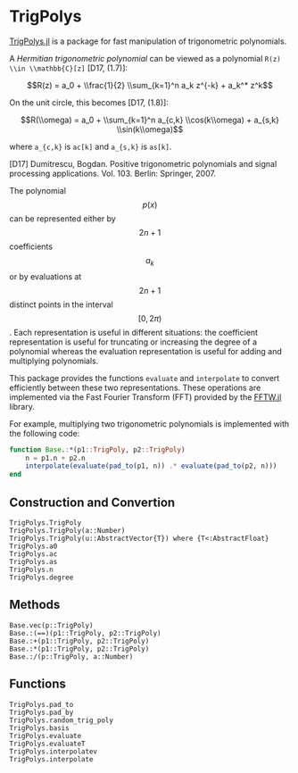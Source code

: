 # TrigPolys

[TrigPolys.jl](https://github.com/yuanchenyang/TrigPolys.jl) is a package for
fast manipulation of trigonometric polynomials.

A *Hermitian trigonometric polynomial*
can be viewed as a polynomial `R(z) \\in \\mathbb{C}[z]` [D17, (1.7)]:
```math
R(z) = a_0 + \\frac{1}{2} \\sum_{k=1}^n a_k z^{-k} + a_k^* z^k
```
On the unit circle, this becomes [D17, (1.8)]:
```math
R(\\omega) = a_0 + \\sum_{k=1}^n a_{c,k} \\cos(k\\omega) + a_{s,k} \\sin(k\\omega)
```
where ``a_{c,k}`` is `ac[k]` and ``a_{s,k}`` is `as[k]`.

[D17] Dumitrescu, Bogdan. Positive trigonometric polynomials and signal processing applications. Vol. 103. Berlin: Springer, 2007.

The polynomial $$p(x)$$ can be represented either by $$2n+1$$ coefficients
$$a_k$$ or by evaluations at $$2n+1$$ distinct points in the interval
$$[0,2\pi)$$. Each representation is useful in different situations: the
coefficient representation is useful for truncating or increasing the degree of
a polynomial whereas the evaluation representation is useful for adding and
multiplying polynomials.

This package provides the functions `evaluate` and `interpolate` to convert
efficiently between these two representations. These operations are implemented
via the Fast Fourier Transform (FFT) provided by the
[FFTW.jl](https://github.com/JuliaMath/FFTW.jl) library.

For example, multiplying two trigonometric polynomials is implemented with the
following code:

```julia
function Base.:*(p1::TrigPoly, p2::TrigPoly)
    n = p1.n + p2.n
    interpolate(evaluate(pad_to(p1, n)) .* evaluate(pad_to(p2, n)))
end
```

## Construction and Convertion
```@docs
TrigPolys.TrigPoly
TrigPolys.TrigPoly(a::Number)
TrigPolys.TrigPoly(u::AbstractVector{T}) where {T<:AbstractFloat}
TrigPolys.a0
TrigPolys.ac
TrigPolys.as
TrigPolys.n
TrigPolys.degree
```

## Methods

```@docs
Base.vec(p::TrigPoly)
Base.:(==)(p1::TrigPoly, p2::TrigPoly)
Base.:+(p1::TrigPoly, p2::TrigPoly)
Base.:*(p1::TrigPoly, p2::TrigPoly)
Base.:/(p::TrigPoly, a::Number)
```

## Functions
```@docs
TrigPolys.pad_to
TrigPolys.pad_by
TrigPolys.random_trig_poly
TrigPolys.basis
TrigPolys.evaluate
TrigPolys.evaluateT
TrigPolys.interpolatev
TrigPolys.interpolate
```
